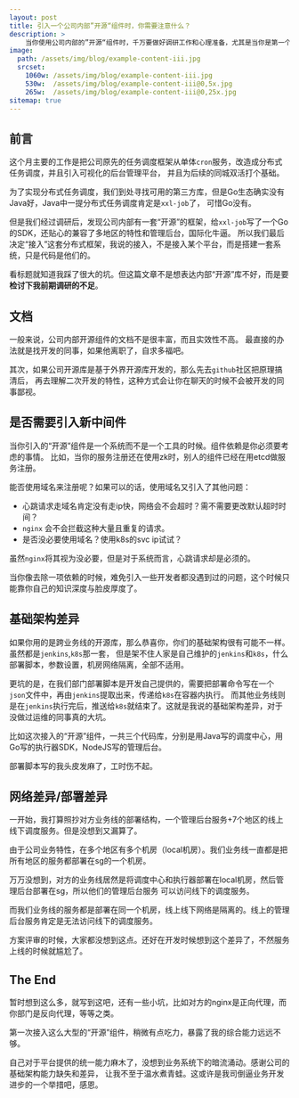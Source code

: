 ```yaml
---
layout: post
title: 引入一个公司内部”开源“组件时，你需要注意什么？
description: >
    当你使用公司内部的”开源“组件时，千万要做好调研工作和心理准备，尤其是当你是第一个接入的勇者！
image: 
  path: /assets/img/blog/example-content-iii.jpg
  srcset:
    1060w: /assets/img/blog/example-content-iii.jpg
    530w:  /assets/img/blog/example-content-iii@0,5x.jpg
    265w:  /assets/img/blog/example-content-iii@0,25x.jpg
sitemap: true
---
```


## 前言

这个月主要的工作是把公司原先的任务调度框架从单体`cron`服务，改造成分布式任务调度，并且引入可视化的后台管理平台，
并且为后续的同城双活打个基础。

为了实现分布式任务调度，我们到处寻找可用的第三方库，但是Go生态确实没有Java好，Java中一提分布式任务调度肯定是`xxl-job`了，
可惜Go没有。

但是我们经过调研后，发现公司内部有一套“开源”的框架，给`xxl-job`写了一个Go的SDK，还贴心的兼容了多地区的特性和管理后台，国际化牛逼。
所以我们最后决定“接入”这套分布式框架，我说的接入，不是接入某个平台，而是搭建一套系统，只是代码是他们的。

看标题就知道我踩了很大的坑。但这篇文章不是想表达内部“开源”库不好，而是要**检讨下我前期调研的不足**。

## 文档

一般来说，公司内部开源组件的文档不是很丰富，而且实效性不高。
最直接的办法就是找开发的同事，如果他离职了，自求多福吧。

其次，如果公司开源库是基于外界开源库开发的，那么先去`github`社区把原理搞清后，
再去理解二次开发的特性，这种方式会让你在聊天的时候不会被开发的同事鄙视。


## 是否需要引入新中间件

当你引入的“开源”组件是一个系统而不是一个工具的时候。组件依赖是你必须要考虑的事情。
比如，当你的服务注册还在使用zk时，别人的组件已经在用etcd做服务注册。

能否使用域名来注册呢？如果可以的话，使用域名又引入了其他问题：
- 心跳请求走域名肯定没有走ip快，网络会不会超时？需不需要更改默认超时时间？
- `nginx` 会不会拦截这种大量且重复的请求。
- 是否没必要使用域名？使用k8s的svc ip试试？
  
虽然`nginx`将其视为没必要，但是对于系统而言，心跳请求却是必须的。

当你像去除一项依赖的时候，难免引入一些开发者都没遇到过的问题，这个时候只能靠你自己的知识深度与脸皮厚度了。

## 基础架构差异

如果你用的是跨业务线的开源库，那么恭喜你，你们的基础架构很有可能不一样。虽然都是`jenkins`,`k8s`那一套，
但是架不住人家是自己维护的`jenkins`和`k8s`，什么部署脚本，参数设置，机房网络隔离，全部不适用。


更坑的是，在我们部门部署脚本是开发自己提供的，需要把部署命令写在一个`json`文件中，再由`jenkins`提取出来，传递给`k8s`在容器内执行。
而其他业务线则是在`jenkins`执行完后，推送给`k8s`就结束了。这就是我说的基础架构差异，对于没做过运维的同事真的大坑。

比如这次接入的“开源”组件，一共三个代码库，分别是用Java写的调度中心，用Go写的执行器SDK，NodeJS写的管理后台。

部署脚本写的我头皮发麻了，工时伤不起。


## 网络差异/部署差异
一开始，我打算照抄对方业务线的部署结构，一个管理后台服务+7个地区的线上线下调度服务。但是没想到又漏算了。

由于公司业务特性，在多个地区有多个机房（local机房）。我们业务线一直都是把所有地区的服务都部署在sg的一个机房。

万万没想到，对方的业务线居然是将调度中心和执行器部署在local机房，然后管理后台部署在sg，所以他们的管理后台服务
可以访问线下的调度服务。

而我们业务线的服务都是部署在同一个机房，线上线下网络是隔离的。线上的管理后台服务肯定是无法访问线下的调度服务。

方案评审的时候，大家都没想到这点。还好在开发时候想到这个差异了，不然服务上线的时候就尴尬了。

## The End

暂时想到这么多，就写到这吧，还有一些小坑，比如对方的nginx是正向代理，而你部门是反向代理，等等之类。

第一次接入这么大型的“开源”组件，稍微有点吃力，暴露了我的综合能力远远不够。

自己对于平台提供的统一能力麻木了，没想到业务系统下的暗流涌动。感谢公司的基础架构能力缺失和差异，
让我不至于温水煮青蛙。这或许是我司倒逼业务开发进步的一个举措吧，感恩。